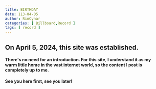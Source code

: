 ```yaml
---
title: BIRTHDAY
date: 113-04-05
author: RinCynar
categories: [ Billboard,Record ]
tags: [ record ]
---
```


## On April 5, 2024, this site was established.
#### There's no need for an introduction. For this site, I understand it as my warm little home in the vast internet world, so the content I post is completely up to me.
#### See you here first, see you later!